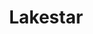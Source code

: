 ---
layout: firm_page
title: "Lakestar"
id: "lakestar.com"
permalink: "/lakestarlakestar.com/"
website: "https://lakestar.com"
offices: "Berlin (Germany), London (United Kingdom), Zurich (Switzerland)"
investment_stages: "Seed, Series A, Series B"
portfolio_companies: "Auterion, Blockchain.com, Builder.ai, Colossyan, Isar Aerospace, Neko Health, Poolside, Public, Revolut, Sennder, Spotify, 1047 Games, AccuRx, Aetion, Alan, Aleph Alpha, Avrios, Aware, Bellman, Casafari, Cedar, Condo, Constellr, Darewise, Dexory, Doccla, Entrepreneur First, Faktus, Figure, Five, Fuse, Fuse Games, Gameye, GetYourGuide, Giant Swarm, Glovo, Graswald, Harry's, HeavenHR, Helpling, Holded, HomeToGo, Imburse, Impala, Included Games, Instruct, Lemon Markets, Lightium, Limehome, Loci, Maker Studios, Marley Spoon, McMakler, Mindgard, minimum, Modulate, Molten, Nebenan, Nelly, Netspeak Games, neverless, ntropy, Omio, OneFootball, oneshot.earth, Onlife, Opendoor, Oscar, Piggy, Pitch, PlusDental, ProfitBricks, Project B, QMWare, Quest Portal, Rhino, Rows, Rvvup, Scoutbee, Seerene, SoFi, Solarisbank, Soul Machines, Streetbees, Swan, Taulia, Terra Quantum, Timefold, Trace, TreesPlease, TrueMotion, Uncapped, Validio, Vertice, Welcome, WeLend, Yapily, ZBD"
portfolio_link: "https://lakestar.com/portfolio"
investment_markets: "Deep Tech, Healthcare, Fintech, Digitalisation"
founded_year: "2012"
description: "Lakestar is a venture capital firm that partners with tech entrepreneurs, focusing on deep tech, healthcare, fintech, and digitalization. They invest across all stages, from seed to growth, providing long-term support and expertise. Lakestar is embedded in the European technology ecosystem."
linkedin: "https://www.linkedin.com/company/lakestar-vc"
twitter: ""
instagram: ""
team_page: "https://lakestar.com/team"
investor_type: "Venture Capital"
crunchbase: "https://www.crunchbase.com/organization/lakestar"
pitchbook: ""

# SEO Optimization
meta_title: "Lakestar - VC Firm - projectstartups.com"
meta_description: "Lakestar, Lakestar is a venture capital firm that partners with tech entrepreneurs, focusing on deep tech, healthcare, fintech, and digitalization. They invest ..."
meta_keywords: "Lakestar, Deep Tech, Healthcare, Fintech, Digitalisation, VC firm, venture capital, startup investor, projectstartups.com"
canonical_url: "https://vc.projectstartups.com/lakestarlakestar.com/"
---